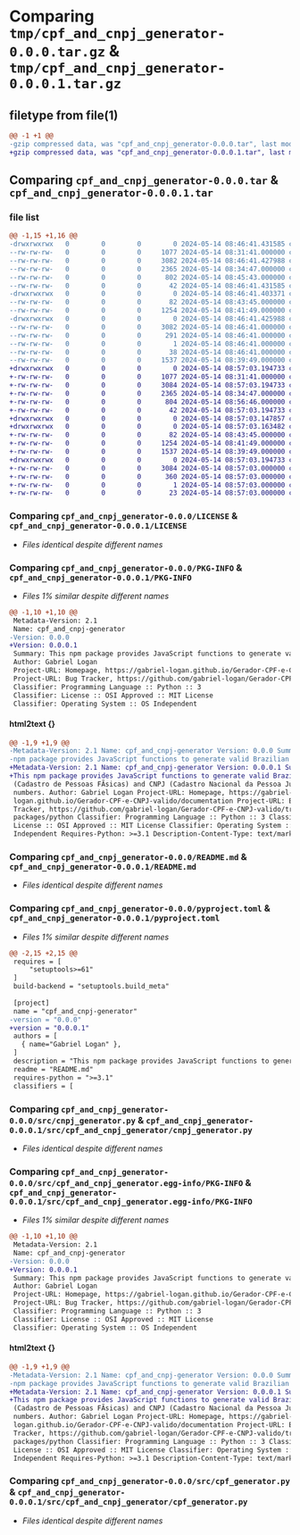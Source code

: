 # Comparing `tmp/cpf_and_cnpj_generator-0.0.0.tar.gz` & `tmp/cpf_and_cnpj_generator-0.0.0.1.tar.gz`

## filetype from file(1)

```diff
@@ -1 +1 @@
-gzip compressed data, was "cpf_and_cnpj_generator-0.0.0.tar", last modified: Tue May 14 08:46:41 2024, max compression
+gzip compressed data, was "cpf_and_cnpj_generator-0.0.0.1.tar", last modified: Tue May 14 08:57:03 2024, max compression
```

## Comparing `cpf_and_cnpj_generator-0.0.0.tar` & `cpf_and_cnpj_generator-0.0.0.1.tar`

### file list

```diff
@@ -1,15 +1,16 @@
-drwxrwxrwx   0        0        0        0 2024-05-14 08:46:41.431585 cpf_and_cnpj_generator-0.0.0/
--rw-rw-rw-   0        0        0     1077 2024-05-14 08:31:41.000000 cpf_and_cnpj_generator-0.0.0/LICENSE
--rw-rw-rw-   0        0        0     3082 2024-05-14 08:46:41.427988 cpf_and_cnpj_generator-0.0.0/PKG-INFO
--rw-rw-rw-   0        0        0     2365 2024-05-14 08:34:47.000000 cpf_and_cnpj_generator-0.0.0/README.md
--rw-rw-rw-   0        0        0      802 2024-05-14 08:45:43.000000 cpf_and_cnpj_generator-0.0.0/pyproject.toml
--rw-rw-rw-   0        0        0       42 2024-05-14 08:46:41.431585 cpf_and_cnpj_generator-0.0.0/setup.cfg
-drwxrwxrwx   0        0        0        0 2024-05-14 08:46:41.403371 cpf_and_cnpj_generator-0.0.0/src/
--rw-rw-rw-   0        0        0       82 2024-05-14 08:43:45.000000 cpf_and_cnpj_generator-0.0.0/src/__init__.py
--rw-rw-rw-   0        0        0     1254 2024-05-14 08:41:49.000000 cpf_and_cnpj_generator-0.0.0/src/cnpj_generator.py
-drwxrwxrwx   0        0        0        0 2024-05-14 08:46:41.425988 cpf_and_cnpj_generator-0.0.0/src/cpf_and_cnpj_generator.egg-info/
--rw-rw-rw-   0        0        0     3082 2024-05-14 08:46:41.000000 cpf_and_cnpj_generator-0.0.0/src/cpf_and_cnpj_generator.egg-info/PKG-INFO
--rw-rw-rw-   0        0        0      291 2024-05-14 08:46:41.000000 cpf_and_cnpj_generator-0.0.0/src/cpf_and_cnpj_generator.egg-info/SOURCES.txt
--rw-rw-rw-   0        0        0        1 2024-05-14 08:46:41.000000 cpf_and_cnpj_generator-0.0.0/src/cpf_and_cnpj_generator.egg-info/dependency_links.txt
--rw-rw-rw-   0        0        0       38 2024-05-14 08:46:41.000000 cpf_and_cnpj_generator-0.0.0/src/cpf_and_cnpj_generator.egg-info/top_level.txt
--rw-rw-rw-   0        0        0     1537 2024-05-14 08:39:49.000000 cpf_and_cnpj_generator-0.0.0/src/cpf_generator.py
+drwxrwxrwx   0        0        0        0 2024-05-14 08:57:03.194733 cpf_and_cnpj_generator-0.0.0.1/
+-rw-rw-rw-   0        0        0     1077 2024-05-14 08:31:41.000000 cpf_and_cnpj_generator-0.0.0.1/LICENSE
+-rw-rw-rw-   0        0        0     3084 2024-05-14 08:57:03.194733 cpf_and_cnpj_generator-0.0.0.1/PKG-INFO
+-rw-rw-rw-   0        0        0     2365 2024-05-14 08:34:47.000000 cpf_and_cnpj_generator-0.0.0.1/README.md
+-rw-rw-rw-   0        0        0      804 2024-05-14 08:56:46.000000 cpf_and_cnpj_generator-0.0.0.1/pyproject.toml
+-rw-rw-rw-   0        0        0       42 2024-05-14 08:57:03.194733 cpf_and_cnpj_generator-0.0.0.1/setup.cfg
+drwxrwxrwx   0        0        0        0 2024-05-14 08:57:03.147857 cpf_and_cnpj_generator-0.0.0.1/src/
+drwxrwxrwx   0        0        0        0 2024-05-14 08:57:03.163482 cpf_and_cnpj_generator-0.0.0.1/src/cpf_and_cnpj_generator/
+-rw-rw-rw-   0        0        0       82 2024-05-14 08:43:45.000000 cpf_and_cnpj_generator-0.0.0.1/src/cpf_and_cnpj_generator/__init__.py
+-rw-rw-rw-   0        0        0     1254 2024-05-14 08:41:49.000000 cpf_and_cnpj_generator-0.0.0.1/src/cpf_and_cnpj_generator/cnpj_generator.py
+-rw-rw-rw-   0        0        0     1537 2024-05-14 08:39:49.000000 cpf_and_cnpj_generator-0.0.0.1/src/cpf_and_cnpj_generator/cpf_generator.py
+drwxrwxrwx   0        0        0        0 2024-05-14 08:57:03.194733 cpf_and_cnpj_generator-0.0.0.1/src/cpf_and_cnpj_generator.egg-info/
+-rw-rw-rw-   0        0        0     3084 2024-05-14 08:57:03.000000 cpf_and_cnpj_generator-0.0.0.1/src/cpf_and_cnpj_generator.egg-info/PKG-INFO
+-rw-rw-rw-   0        0        0      360 2024-05-14 08:57:03.000000 cpf_and_cnpj_generator-0.0.0.1/src/cpf_and_cnpj_generator.egg-info/SOURCES.txt
+-rw-rw-rw-   0        0        0        1 2024-05-14 08:57:03.000000 cpf_and_cnpj_generator-0.0.0.1/src/cpf_and_cnpj_generator.egg-info/dependency_links.txt
+-rw-rw-rw-   0        0        0       23 2024-05-14 08:57:03.000000 cpf_and_cnpj_generator-0.0.0.1/src/cpf_and_cnpj_generator.egg-info/top_level.txt
```

### Comparing `cpf_and_cnpj_generator-0.0.0/LICENSE` & `cpf_and_cnpj_generator-0.0.0.1/LICENSE`

 * *Files identical despite different names*

### Comparing `cpf_and_cnpj_generator-0.0.0/PKG-INFO` & `cpf_and_cnpj_generator-0.0.0.1/PKG-INFO`

 * *Files 1% similar despite different names*

```diff
@@ -1,10 +1,10 @@
 Metadata-Version: 2.1
 Name: cpf_and_cnpj-generator
-Version: 0.0.0
+Version: 0.0.0.1
 Summary: This npm package provides JavaScript functions to generate valid Brazilian CPF (Cadastro de Pessoas Físicas) and CNPJ (Cadastro Nacional da Pessoa Jurídica) numbers.
 Author: Gabriel Logan
 Project-URL: Homepage, https://gabriel-logan.github.io/Gerador-CPF-e-CNPJ-valido/documentation
 Project-URL: Bug Tracker, https://github.com/gabriel-logan/Gerador-CPF-e-CNPJ-valido/tree/main/packages/python
 Classifier: Programming Language :: Python :: 3
 Classifier: License :: OSI Approved :: MIT License
 Classifier: Operating System :: OS Independent
```

#### html2text {}

```diff
@@ -1,9 +1,9 @@
-Metadata-Version: 2.1 Name: cpf_and_cnpj-generator Version: 0.0.0 Summary: This
-npm package provides JavaScript functions to generate valid Brazilian CPF
+Metadata-Version: 2.1 Name: cpf_and_cnpj-generator Version: 0.0.0.1 Summary:
+This npm package provides JavaScript functions to generate valid Brazilian CPF
 (Cadastro de Pessoas FÃ­sicas) and CNPJ (Cadastro Nacional da Pessoa JurÃ­dica)
 numbers. Author: Gabriel Logan Project-URL: Homepage, https://gabriel-
 logan.github.io/Gerador-CPF-e-CNPJ-valido/documentation Project-URL: Bug
 Tracker, https://github.com/gabriel-logan/Gerador-CPF-e-CNPJ-valido/tree/main/
 packages/python Classifier: Programming Language :: Python :: 3 Classifier:
 License :: OSI Approved :: MIT License Classifier: Operating System :: OS
 Independent Requires-Python: >=3.1 Description-Content-Type: text/markdown
```

### Comparing `cpf_and_cnpj_generator-0.0.0/README.md` & `cpf_and_cnpj_generator-0.0.0.1/README.md`

 * *Files identical despite different names*

### Comparing `cpf_and_cnpj_generator-0.0.0/pyproject.toml` & `cpf_and_cnpj_generator-0.0.0.1/pyproject.toml`

 * *Files 1% similar despite different names*

```diff
@@ -2,15 +2,15 @@
 requires = [
     "setuptools>=61"
 ]
 build-backend = "setuptools.build_meta"
 
 [project]
 name = "cpf_and_cnpj-generator"
-version = "0.0.0"
+version = "0.0.0.1"
 authors = [
   { name="Gabriel Logan" },
 ]
 description = "This npm package provides JavaScript functions to generate valid Brazilian CPF (Cadastro de Pessoas Físicas) and CNPJ (Cadastro Nacional da Pessoa Jurídica) numbers."
 readme = "README.md"
 requires-python = ">=3.1"
 classifiers = [
```

### Comparing `cpf_and_cnpj_generator-0.0.0/src/cnpj_generator.py` & `cpf_and_cnpj_generator-0.0.0.1/src/cpf_and_cnpj_generator/cnpj_generator.py`

 * *Files identical despite different names*

### Comparing `cpf_and_cnpj_generator-0.0.0/src/cpf_and_cnpj_generator.egg-info/PKG-INFO` & `cpf_and_cnpj_generator-0.0.0.1/src/cpf_and_cnpj_generator.egg-info/PKG-INFO`

 * *Files 1% similar despite different names*

```diff
@@ -1,10 +1,10 @@
 Metadata-Version: 2.1
 Name: cpf_and_cnpj-generator
-Version: 0.0.0
+Version: 0.0.0.1
 Summary: This npm package provides JavaScript functions to generate valid Brazilian CPF (Cadastro de Pessoas Físicas) and CNPJ (Cadastro Nacional da Pessoa Jurídica) numbers.
 Author: Gabriel Logan
 Project-URL: Homepage, https://gabriel-logan.github.io/Gerador-CPF-e-CNPJ-valido/documentation
 Project-URL: Bug Tracker, https://github.com/gabriel-logan/Gerador-CPF-e-CNPJ-valido/tree/main/packages/python
 Classifier: Programming Language :: Python :: 3
 Classifier: License :: OSI Approved :: MIT License
 Classifier: Operating System :: OS Independent
```

#### html2text {}

```diff
@@ -1,9 +1,9 @@
-Metadata-Version: 2.1 Name: cpf_and_cnpj-generator Version: 0.0.0 Summary: This
-npm package provides JavaScript functions to generate valid Brazilian CPF
+Metadata-Version: 2.1 Name: cpf_and_cnpj-generator Version: 0.0.0.1 Summary:
+This npm package provides JavaScript functions to generate valid Brazilian CPF
 (Cadastro de Pessoas FÃ­sicas) and CNPJ (Cadastro Nacional da Pessoa JurÃ­dica)
 numbers. Author: Gabriel Logan Project-URL: Homepage, https://gabriel-
 logan.github.io/Gerador-CPF-e-CNPJ-valido/documentation Project-URL: Bug
 Tracker, https://github.com/gabriel-logan/Gerador-CPF-e-CNPJ-valido/tree/main/
 packages/python Classifier: Programming Language :: Python :: 3 Classifier:
 License :: OSI Approved :: MIT License Classifier: Operating System :: OS
 Independent Requires-Python: >=3.1 Description-Content-Type: text/markdown
```

### Comparing `cpf_and_cnpj_generator-0.0.0/src/cpf_generator.py` & `cpf_and_cnpj_generator-0.0.0.1/src/cpf_and_cnpj_generator/cpf_generator.py`

 * *Files identical despite different names*

